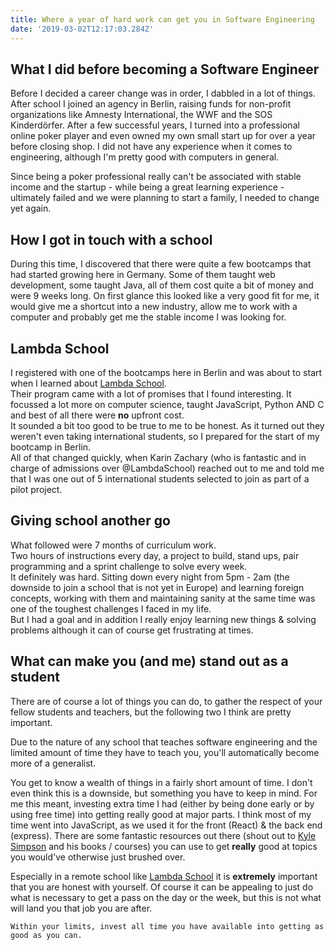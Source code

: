 ```yaml
---
title: Where a year of hard work can get you in Software Engineering
date: '2019-03-02T12:17:03.284Z'
---
```


## What I did before becoming a Software Engineer

Before I decided a career change was in order, I dabbled in a lot of things.
After school I joined an agency in Berlin, raising funds for non-profit organizations like Amnesty International, the WWF and the SOS Kinderdörfer. After a few successful years, I turned into a professional online poker player and even owned my own small start up for over a year before closing shop.
I did not have any experience when it comes to engineering, although I'm pretty good with computers in general.

Since being a poker professional really can't be associated with stable income and the startup - while being a great learning experience - ultimately failed and we were planning to start a family, I needed to change yet again.

## How I got in touch with a school

During this time, I discovered that there were quite a few bootcamps that had started growing here in Germany.
Some of them taught web development, some taught Java, all of them cost quite a bit of money and were 9 weeks long.
On first glance this looked like a very good fit for me, it would give me a shortcut into a new industry, allow me to work with a computer and probably get me the stable income I was looking for.

## Lambda School

I registered with one of the bootcamps here in Berlin and was about to start when I learned about [Lambda School](https://bit.ly/2C0iMRI). <br>Their program came with a lot of promises that I found interesting.
It focussed a lot more on computer science, taught JavaScript, Python AND C and best of all there were **no** upfront cost.<br> It sounded a bit too good to be true to me to be honest.
As it turned out they weren't even taking international students, so I prepared for the start of my bootcamp in Berlin.<br>
All of that changed quickly, when Karin Zachary (who is fantastic and in charge of admissions over @LambdaSchool) reached out to me and told me that I was one out of 5 international students selected to join as part of a pilot project.

## Giving school another go

What followed were 7 months of curriculum work.<br>
Two hours of instructions every day, a project to build, stand ups, pair programming and a sprint challenge to solve every week.<br>
It definitely was hard. Sitting down every night from 5pm - 2am (the downside to join a school that is not yet in Europe) and learning foreign concepts, working with them and maintaining sanity at the same time was one of the toughest challenges I faced in my life. <br>But I had a goal and in addition I really enjoy learning new things & solving problems although it can of course get frustrating at times.

## What can make you (and me) stand out as a student

There are of course a lot of things you can do, to gather the respect of your fellow students and teachers, but the following two I think are pretty important.

Due to the nature of any school that teaches software engineering and the limited amount of time they have to teach you, you'll automatically become more of a generalist.

You get to know a wealth of things in a fairly short amount of time.
I don't even think this is a downside, but something you have to keep in mind.
For me this meant, investing extra time I had (either by being done early or by using free time) into getting really good at major parts.
I think most of my time went into JavaScript, as we used it for the front (React) & the back end (express).
There are some fantastic resources out there (shout out to [Kyle Simpson](https://github.com/getify/You-Dont-Know-JS) and his books / courses) you can use to get **really** good at topics you would've otherwise just brushed over.

Especially in a remote school like [Lambda School](https://bit.ly/2C0iMRI) it is **extremely** important that you are honest with yourself. Of course it can be appealing to just do what is necessary to get a pass on the day or the week, but this is not what will land you that job you are after.

`Within your limits, invest all time you have available into getting as good as you can.`
